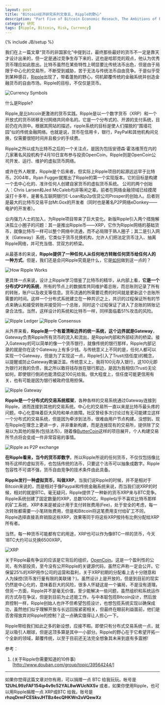 ```yaml
---
layout: post
title: "Bitcoin经济研究系列文章五, Ripple的野心"
description: "Part Five of Bitcoin Economic Reseach, The Ambitions of Ripple"
category: 研究
tags: [Ripple, Bitcoin, Risk, Currency]
---
```

{% include JB/setup %}

我们在上一篇文章“货币的非国家化”中提到过，最终那些最好的货币不一定是靠天才设计出来的，但一定是通过竞争生存下来的，这也是哈耶克的观点，他认为优秀货币理应如此胜出。比特币虽然在某些特性上明显要比传统法币出色，但是由于局限于中心化的交易所，不断受到威胁，苦于无法与传统法币自由竞争。于是似乎受到某种感召，[Ripple](https://ripple.com/)出现了，带着蓬勃的野心，伺机颠覆传统的金融系统并创造金融货币的自由市场。Ripple的目标，不仅仅是货币。

![Currency Symbols]({{BASE_PATH}}/uploads/2013/06/Currency-Symbol_Regions_of_the_World_circa_2006_cropped.png)

什么是Ripple?

Ripple,是比bitcoin更激进的货币实践。Ripple是以一个数字货币（XRP）和一个开放式的货币转移支付网络共同命名的。它是一个分布式的、开源的支付系统，目前仍在内测中。根据其网站的描述，ripple系统的目标是使人们摆脱的“围墙花园”似的传统金融网络。也就是说，货币在信用卡，银行，PayPal和其他机构间兑换，仅需要很短时间并且极少的手续费。 

Ripple之所以成为比特币之后的一个关注点，是因为包括安德森·霍洛维茨在内的几家著名风投机构于4月10日宣布参与投资OpenCoin，Ripple则是OpenCoin公司开发、运行、维护的虚拟货币网络。 

或许在外人眼里，Ripple是个后来者，但实际上Ripple项目的起源远远早于比特币。2004年，Ryan Fugger就推出了Ripple的第一个实现版本。它的目标是构建一个去中心化的、准许任何人创建自家货币的虚拟货币系统。 公司的两个创始人：Chris Larsen和Jed McCaleb均非等闲之辈。前者在网络金融领域已经摸爬滚打十多年，是著名互联网银行E-Loan和p2p信贷公司Prosper的创始人。后者则是最大的比特币交易平台Mt.Gox的开发者（同时也是著名P2P网络eDonkey——电驴的开发者）。 

业内强力人士的加入，为Ripple项目带来了巨大变化。新版Ripple引入两个措施解决孤立小圈子的问题：其一是推出Ripple币——XRP，它作为Ripple网络的基础货币，就像比特币一样可以整个网络中流通，而不必局限于熟人圈子；其二是引入网关（Gateway）系统，它类似于货币兑换机构，允许人们把法定货币注入、抽离Ripple网络，并可充当借、贷双方的桥梁。 

从最基本的来说，**Ripple提供了一种任何人从任何地方转账任何货币给任何人的一种方式**。但是，我们还是会问Ripple究竟是什么，它是[如何](https://ripple.com/how-ripple-works/)做到这一点的？

![How Ripple Works]({{BASE_PATH}}/uploads/2013/06/Ripple_how.png)


更具体一点来说，设计上Ripple学习借鉴了比特币的精华，从内部上看，**它是一个分布式P2P的系统**，所有的节点上的数据库共同维护着总账，而总账则记录了所有的转账，账户以及收支等信息。货币流通的所需要花费的时间就是更新这个总账所需要的时间。这样一个分布式系统建立在一种共识之上，共识的过程保证所有的节点来确认和接受转账并接受同一个总账，同时这个过程保证了进入了总账的转账记录合法性。当然，这样设计的系统和比特币一样，同样面临着51%攻击的风险。

![Ripple Ledger]({{BASE_PATH}}/uploads/2013/06/ledger.png)
![Ripple Consensus]({{BASE_PATH}}/uploads/2013/06/consensus.png)

从外界来看，**Ripple是一个有着清晰边界的统一系统，这个边界就是Gateway**，Gateway负责Ripple所有货币的流入和流出，是Ripple内部和外部经济的桥梁。接入Gateway的可以简单的像一个货币银行，就像传统的银行那样，Ripple内部记录的就是你在这个Gateway上有多少钱。与传统意义上不同的是，任何人都可以实现一个Gateway，但是为了实现这一点，Ripple引入了Trust(信任度)的概念，以提醒或防止Gateway欺骗泛滥。传统意义上，我将100元存入银行，这100元即为银行对我的负债，我之所以敢将钱存放在银行那边，是因为我相信(Trust)无论如何，即使银行倒闭也能清偿这100元给我。很大程度上，信任度可能更信用有关，也有可能是因为银行被政府信用担保。

![Ripple Gateway]({{BASE_PATH}}/uploads/2013/06/Gateway.png)

**Ripple是一个分布式的交易系统框架**，各种各样的交易系统通过Gateway连接到Ripple，进而连接到其他的交易系统。中心化的交易所一直以来是比特币最头疼的问题，中心化意味着巨大风险和单点故障。社区曾经多次讨论过有无可能建立这样一个分布式的交易系统，但是因为牵涉到法币，很难由用户节点构建。没想到，现在Ripple在理念上更进一步，并非重新构建，而是连接现有的交易所，提供除了交易以为其他的服务(包括法币)，随着像[ButterCoin](https://github.com/buttercoin/buttercoin)这样的项目展开，个人构建交易所节点将会变成一件非常容易的事情。

![Ripple as P2P exchange]({{BASE_PATH}}/uploads/2013/06/exchange.png)

**在Ripple看来，当今的货币即数字**。所以Ripple所说的任何货币，不仅仅包括像比特币这样的虚拟货币，也包括传统的法币，只要这个法币可以抽象成数字。Ripple包容性不可谓不强，货币自由竞争的技术条件由此具备。

**Ripple发行一种虚拟货币，叫做XRP**。当我们说Ripple的时候，并不是相对于Bitcoin来说的，而是相对于像Paypal和传统金融系统来说，而当我们说XRP的时候，相对的就是BTC。毫无疑问，Ripple提供了一种新的货币XRP来与BTC竞争。Ripple系统创建了固定数量的XRP，总数1000亿。Ripple似乎不喜欢比特币那样的矿工系统，XRP本来是被设计用于支付转账费用(Fee)，处于安全的考虑，每一次转账都需要一小笔转账费用，但是和Bitcoin将这笔费用支付给矿工不同， Ripple选择直接丢弃销毁这些XRP，效果等同于将这些XRP按持有比例分配给XRP所有者。

当然，每一种货币可能都有它的用途，XRP也可以作为像BTC一样的货币，今天1BTC大约可以兑换6500XRP。

![XRP]({{BASE_PATH}}/uploads/2013/06/XRP.png)

关于Ripple最有争议的应该是它背后的组织，[OpenCoin](http://opencoin.org/)。这是一个盈利性的公司，有外部投资，至今没有公开Ripple的关键源代码，虽然它声称一定会公开。它保留25%的XRP用作公司的运营和盈利，关于XRP初期的分配看上去十分随意和人为操控(货币发行量有限的美联储？)。虽然设计上是开放的，但是到目前的现实仍然是中心化的，意味着巨大的风险，很多人怀疑这是一个骗局，不是没有道理。但另一方面，Ripple并不是毫无价值，至少能解决一些问题，虽然组织和系统运作的方式存在争议，但是到目前为止还能工作。与中本聪包揽Bitcoin设计，然后放弃控制一样，Ripple创始人也许不但希望包揽设计，也想包揽系统实现以确保成功，虽然他们似乎理解开放与长远回报紧密相关，但最终在眼前利益面前，他们是否舍得放弃对Ripple的控制？这一点确实值得让人担心一下。

Ripple带给我们如此之多的新设想，应接不暇。即使只有分布式交易系统一点，就足以吸引人眼球，但是这顶多算是其中一小部分。Ripple的野心在于它希望开拓一个全新的领域，颠覆传统，以至于目前还无法完全想象其未来到底有多震撼!

参考：

1. (关于Ripple你需要知道的10件事)[http://www.douban.com/group/topic/39564244/]

--------------------------------------------------------------------
如果你觉得这篇文章对你有用，可以捐赠一点 BTC 给我玩玩。帐号是 **12UhL99zFAF154ip4v9c52YAL8wWUcNXSv**
或者，如果你使用Ripple，也可以用Ripple捐赠一点 XRP或BTC 给我。账号是 **rhzqDrmFCESkvJHTBz4ecQHKWn2oVQewXz**

